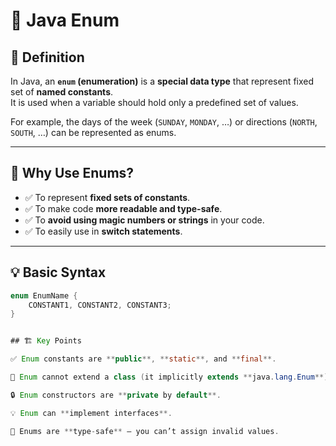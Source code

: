 # 🧩 Java Enum

## 📖 Definition

In Java, an **`enum` (enumeration)** is a **special data type** that represent fixed set of **named constants**.  
It is used when a variable should hold only a predefined set of values.

For example, the days of the week (`SUNDAY`, `MONDAY`, …) or directions (`NORTH`, `SOUTH`, …) can be represented as enums.

---

## 🧠 Why Use Enums?

- ✅ To represent **fixed sets of constants**.
- ✅ To make code **more readable and type-safe**.
- ✅ To **avoid using magic numbers or strings** in your code.
- ✅ To easily use in **switch statements**.

---

## 💡 Basic Syntax

```java
enum EnumName {
    CONSTANT1, CONSTANT2, CONSTANT3;
}


## 🏗️ Key Points

✅ Enum constants are **public**, **static**, and **final**.  

🚫 Enum cannot extend a class (it implicitly extends **java.lang.Enum**).  

🔒 Enum constructors are **private by default**.  

💡 Enum can **implement interfaces**.  

🧠 Enums are **type-safe** — you can’t assign invalid values.
